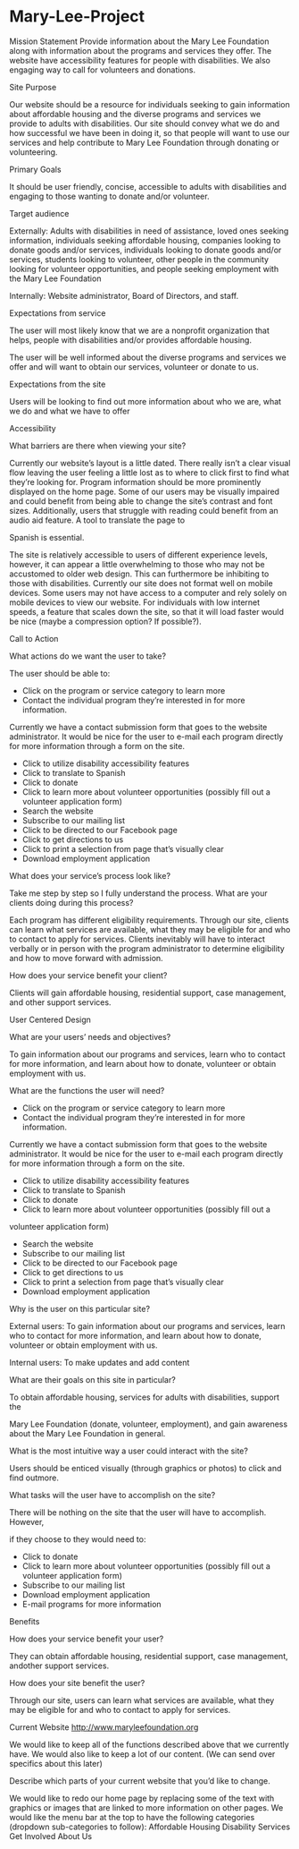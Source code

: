 # Mary-Lee-Project

Mission Statement
Provide information about the Mary Lee Foundation  along with information about the programs and services they offer. The website have accessibility features for people with disabilities. We also engaging way to call for volunteers and donations.

Site Purpose

Our website should be a resource for individuals seeking to gain information about affordable housing and the diverse programs and services we provide to adults with disabilities. Our site should convey what we do and how successful we have been in doing it, so that people will want to use our services and help contribute to Mary Lee Foundation through donating or volunteering.

Primary Goals

It should be user friendly, concise, accessible to adults with disabilities and engaging to those wanting to donate and/or volunteer.

Target audience

Externally: Adults with disabilities in need of assistance, loved ones seeking information, individuals seeking affordable housing, companies looking to donate goods and/or services, individuals looking to donate goods and/or services, students looking to volunteer, other people in the community looking for volunteer opportunities, and people seeking employment with the Mary Lee Foundation

Internally: Website administrator, Board of Directors, and staff.

Expectations from service

The user will most likely know that we are a nonprofit organization that helps, people with disabilities and/or provides affordable housing.

The user will be well informed about the diverse programs and services we offer and will want to obtain our services, volunteer or donate to us.

Expectations from the site

Users will be looking to find out more information about who we are, what we do and what we have to offer

Accessibility

What barriers are there when viewing your site?

Currently our website’s layout is a little dated. There really isn’t a clear visual flow leaving the user feeling a little lost as to where to click first to find what they’re looking for. Program information should be more prominently displayed on the home page. Some of our users may be visually impaired and could benefit from being able to change the site’s contrast and font sizes. Additionally, users that struggle with reading could benefit from an audio aid feature. A tool to translate the page to

Spanish is essential.

The site is relatively accessible to users of different experience levels, however, it can appear a little overwhelming to those who may not be accustomed to older web design. This can furthermore be inhibiting to those with disabilities. Currently our site does not format well on mobile devices. Some users may not have access to a computer and rely solely on mobile devices to view our website. For individuals with low internet speeds, a feature that scales down the site, so that it will load faster would be nice (maybe a compression option? If possible?).

Call to Action

What actions do we want the user to take?

The user should be able to:

- Click on the program or service category to learn more
- Contact the individual program they’re interested in for more information.

Currently we have a contact submission form that goes to the website administrator. It would be nice for the user to e-mail each program directly for more information through a form on the site.

- Click to utilize disability accessibility features
- Click to translate to Spanish
- Click to donate
- Click to learn more about volunteer opportunities (possibly fill out a volunteer application form)
- Search the website
- Subscribe to our mailing list
- Click to be directed to our Facebook page
- Click to get directions to us
- Click to print a selection from page that’s visually clear
- Download employment application

What does your service’s process look like?

Take me step by step so I fully understand the process. What are your clients doing during this process?

Each program has different eligibility requirements. Through our site, clients can learn what services are available, what they may be eligible for and who to contact to apply for services. Clients inevitably will have to interact verbally or in person with the program administrator to determine eligibility and how to move forward with admission.

How does your service benefit your client?

Clients will gain affordable housing, residential support, case management, and other support services.

User Centered Design

What are your users’ needs and objectives?

To gain information about our programs and services, learn who to contact for more information, and learn about how to donate, volunteer or obtain employment with us.

What are the functions the user will need?

- Click on the program or service category to learn more
- Contact the individual program they’re interested in for more information.

Currently we have a contact submission form that goes to the website administrator. It would be nice for the user to e-mail each program directly for more information through a form on the site.

- Click to utilize disability accessibility features
- Click to translate to Spanish
- Click to donate
- Click to learn more about volunteer opportunities (possibly fill out a

volunteer application form)

- Search the website
- Subscribe to our mailing list
- Click to be directed to our Facebook page
- Click to get directions to us
- Click to print a selection from page that’s visually clear
- Download employment application

Why is the user on this particular site?

External users: To gain information about our programs and services, learn who to contact for more information, and learn about how to donate, volunteer or obtain employment with us.

Internal users: To make updates and add content

What are their goals on this site in particular?

To obtain affordable housing, services for adults with disabilities, support the

Mary Lee Foundation (donate, volunteer, employment), and gain awareness about the Mary Lee Foundation in general.

What is the most intuitive way a user could interact with the site?

Users should be enticed visually (through graphics or photos) to click and find outmore.

What tasks will the user have to accomplish on the site?

There will be nothing on the site that the user will have to accomplish. However,

if they choose to they would need to:

- Click to donate
- Click to learn more about volunteer opportunities (possibly fill out a volunteer application form)
- Subscribe to our mailing list
- Download employment application
- E-mail programs for more information

Benefits

How does your service benefit your user?

They can obtain affordable housing, residential support, case management, andother support services.

How does your site benefit the user?

Through our site, users can learn what services are available, what they may be eligible for and who to contact to apply for services.

Current Website http://www.maryleefoundation.org

We would like to keep all of the functions described above that we currently have. We would also like to keep a lot of our content. (We can send over specifics about this later)

Describe which parts of your current website that you’d like to change.

We would like to redo our home page by replacing some of the text with graphics or images that are linked to more information on other pages. We would like the menu bar at the top to have the following categories (dropdown sub-categories to follow): Affordable Housing Disability Services Get Involved About Us

